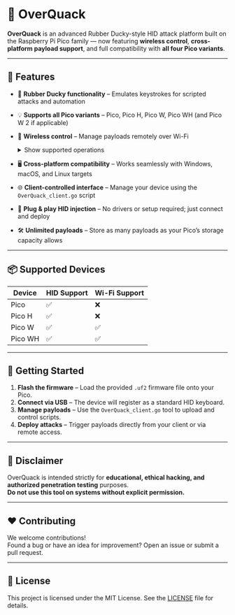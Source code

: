 # 🦆 OverQuack

**OverQuack** is an advanced Rubber Ducky-style HID attack platform built on the Raspberry Pi Pico family — now featuring **wireless control**, **cross-platform payload support**, and full compatibility with **all four Pico variants**.

---

## 🚀 Features

- 🧠 **Rubber Ducky functionality** – Emulates keystrokes for scripted attacks and automation
- 💡 **Supports all Pico variants** – Pico, Pico H, Pico W, Pico WH (and Pico W 2 if applicable)
- 📡 **Wireless control** – Manage payloads remotely over Wi-Fi  
  <details>
    <summary>Show supported operations</summary>

    - Upload new payloads  
    - List stored scripts  
    - Trigger specific payloads  
    - Monitor execution status  
    - Update or delete existing payloads

  </details>

- 🖥️ **Cross-platform compatibility** – Works seamlessly with Windows, macOS, and Linux targets
- 🌐 **Client-controlled interface** – Manage your device using the `OverQuack_client.go` script
- 🔌 **Plug & play HID injection** – No drivers or setup required; just connect and deploy
- 🛠️ **Unlimited payloads** – Store as many payloads as your Pico’s storage capacity allows

---

## 📦 Supported Devices

| Device      | HID Support | Wi-Fi Support |
|-------------|-------------|----------------|
| Pico        | ✅           | ❌              |
| Pico H      | ✅           | ❌              |
| Pico W      | ✅           | ✅              |
| Pico WH     | ✅           | ✅              |

---

## 📂 Getting Started

1. **Flash the firmware** – Load the provided `.uf2` firmware file onto your Pico.
2. **Connect via USB** – The device will register as a standard HID keyboard.
3. **Manage payloads** – Use the `OverQuack_client.go` tool to upload and control scripts.
4. **Deploy attacks** – Trigger payloads directly from your client or via remote access.

---

## 🔐 Disclaimer

OverQuack is intended strictly for **educational, ethical hacking, and authorized penetration testing** purposes.  
**Do not use this tool on systems without explicit permission.**

---

## ❤️ Contributing

We welcome contributions!  
Found a bug or have an idea for improvement? Open an issue or submit a pull request.

---

## 📜 License

This project is licensed under the MIT License. See the [LICENSE](LICENSE) file for details.

